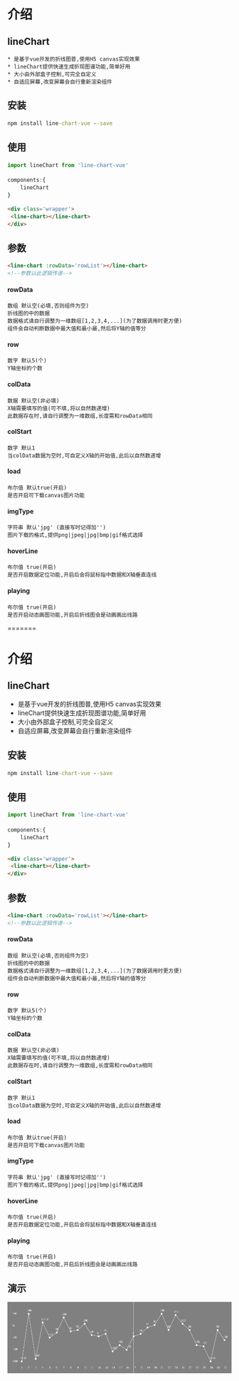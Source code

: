 # 介绍
## lineChart
	* 是基于vue开发的折线图普,使用H5 canvas实现效果
	* lineChart提供快速生成折现图谱功能,简单好用
	* 大小由外部盒子控制,可完全自定义
	* 自适应屏幕,改变屏幕会自行重新渲染组件

## 安装

```cmd
npm install line-chart-vue --save
```

## 使用
```javascript
import lineChart from 'line-chart-vue'

components:{
	lineChart
}
```
	
```html
<div class='wrapper'>
 <line-chart></line-chart>
</div>
```

## 参数

```html
<line-chart :rowData='rowList'></line-chart>
<!--参数以此逻辑传递-->
```

#### rowData 
	数组 默认空(必填,否则组件为空)
	折线图的中的数据 
	数据格式请自行调整为一维数组[1,2,3,4,...](为了数据调用时更方便)
	组件会自动判断数据中最大值和最小最,然后将Y轴的值等分
#### row 
	数字 默认5(个)
	Y轴坐标的个数
#### colData 
	数据 默认空(非必填)
	X轴需要填写的值(可不填,将以自然数递增)
	此数据存在时,请自行调整为一维数组,长度需和rowData相同
#### colStart 
	数字 默认1
	当colData数据为空时,可自定义X轴的开始值,此后以自然数递增
#### load
	布尔值 默认true(开启)
	是否开启可下载canvas图片功能
#### imgType
	字符串 默认'jpg' (直接写时记得加'')
	图片下载的格式,提供png|jpeg|jpg|bmp|gif格式选择
#### hoverLine
	布尔值 true(开启)
	是否开启数据定位功能,开启后会将鼠标指中数据和X轴垂直连线
#### playing
	布尔值 true(开启)
	是否开启动态画图功能,开启后折线图会是动画画出线路
=======
# 介绍
## lineChart
* 是基于vue开发的折线图普,使用H5 canvas实现效果
* lineChart提供快速生成折现图谱功能,简单好用
* 大小由外部盒子控制,可完全自定义
* 自适应屏幕,改变屏幕会自行重新渲染组件

## 安装
```cmd
npm install line-chart-vue --save
```

## 使用
```javascript
import lineChart from 'line-chart-vue'

components:{
	lineChart
}
```
```html
<div class='wrapper'>
 <line-chart></line-chart>
</div>
```

## 参数

```html
<line-chart :rowData='rowList'></line-chart>
<!--参数以此逻辑传递-->
```

#### rowData 
	数组 默认空(必填,否则组件为空)
	折线图的中的数据 
	数据格式请自行调整为一维数组[1,2,3,4,...](为了数据调用时更方便)
	组件会自动判断数据中最大值和最小最,然后将Y轴的值等分
#### row 
	数字 默认5(个)
	Y轴坐标的个数
#### colData 
	数据 默认空(非必填)
	X轴需要填写的值(可不填,将以自然数递增)
	此数据存在时,请自行调整为一维数组,长度需和rowData相同
#### colStart 
	数字 默认1
	当colData数据为空时,可自定义X轴的开始值,此后以自然数递增
#### load
	布尔值 默认true(开启)
	是否开启可下载canvas图片功能
#### imgType
	字符串 默认'jpg' (直接写时记得加'')
	图片下载的格式,提供png|jpeg|jpg|bmp|gif格式选择
#### hoverLine
	布尔值 true(开启)
	是否开启数据定位功能,开启后会将鼠标指中数据和X轴垂直连线
#### playing
	布尔值 true(开启)
	是否开启动态画图功能,开启后折线图会是动画画出线路

## 演示
![](https://github.com/fivexu/lineChart/blob/master/demo.png)
